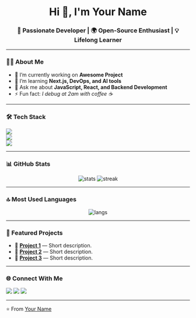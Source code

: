 <!-- Header -->
<h1 align="center">Hi 👋, I'm Your Name</h1>
<h3 align="center">🚀 Passionate Developer | 🌍 Open-Source Enthusiast | 💡 Lifelong Learner</h3>

---

<!-- About Me -->
### 🙋‍♂️ About Me
- 🔭 I’m currently working on **Awesome Project**
- 🌱 I’m learning **Next.js, DevOps, and AI tools**
- 💬 Ask me about **JavaScript, React, and Backend Development**
- ⚡ Fun fact: *I debug at 2am with coffee ☕*

---

<!-- Skills -->
### 🛠️ Tech Stack
<p align="left">
  <!-- Languages -->
  <img src="https://skillicons.dev/icons?i=js,ts,python,java,cpp,go" /><br>
  <!-- Frameworks -->
  <img src="https://skillicons.dev/icons?i=react,nextjs,nodejs,express,django,spring" /><br>
  <!-- Tools -->
  <img src="https://skillicons.dev/icons?i=git,github,docker,kubernetes,aws,vscode,linux" />
</p>

---

<!-- GitHub Stats -->
### 📊 GitHub Stats
<p align="center">
  <img src="https://github-readme-stats.vercel.app/api?username=YOUR_GITHUB_USERNAME&show_icons=true&theme=radical" alt="stats" />
  <img src="https://github-readme-streak-stats.herokuapp.com/?user=YOUR_GITHUB_USERNAME&theme=radical" alt="streak" />
</p>

---

<!-- Top Languages -->
### 🔝 Most Used Languages
<p align="center">
  <img src="https://github-readme-stats.vercel.app/api/top-langs/?username=YOUR_GITHUB_USERNAME&layout=compact&theme=radical" alt="langs" />
</p>

---

<!-- Projects -->
### 🚀 Featured Projects
- 📌 [**Project 1**](https://github.com/YOUR_GITHUB_USERNAME/project1) — Short description.
- 📌 [**Project 2**](https://github.com/YOUR_GITHUB_USERNAME/project2) — Short description.
- 📌 [**Project 3**](https://github.com/YOUR_GITHUB_USERNAME/project3) — Short description.

---

<!-- Connect -->
### 🌐 Connect With Me
<p align="left">
  <a href="https://linkedin.com/in/YOUR_LINKEDIN" target="_blank"><img src="https://img.shields.io/badge/-LinkedIn-blue?logo=linkedin&logoColor=white" /></a>
  <a href="https://twitter.com/YOUR_TWITTER" target="_blank"><img src="https://img.shields.io/badge/-Twitter-1DA1F2?logo=twitter&logoColor=white" /></a>
  <a href="mailto:YOUR_EMAIL@gmail.com"><img src="https://img.shields.io/badge/-Gmail-D14836?logo=gmail&logoColor=white" /></a>
</p>

---

⭐️ From [Your Name](https://github.com/YOUR_GITHUB_USERNAME)
